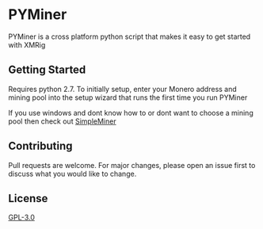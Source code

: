 # PYMiner
PYMiner is a cross platform python script that makes it easy to get started with XMRig



## Getting Started

Requires python 2.7. To initially setup, enter your Monero address and mining pool into the setup wizard that runs the first time you run PYMiner

 If you use windows and dont know how to or dont want to choose a mining pool then check out [SimpleMiner](https://github.com/hpott/SimpleMiner)





## Contributing
Pull requests are welcome. For major changes, please open an issue first to discuss what you would like to change.


## License
[GPL-3.0](https://choosealicense.com/licenses/gpl-3.0/)
